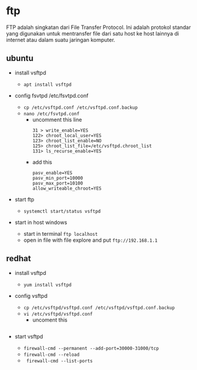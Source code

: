 # ftp

FTP adalah singkatan dari File Transfer Protocol. Ini adalah protokol standar yang digunakan untuk mentransfer file dari satu host ke host lainnya di internet atau dalam suatu jaringan komputer.

## ubuntu
- install vsftpd
    - ```apt install vsftpd```

- config fsvtpd /etc/fsvtpd.conf
  - ```cp /etc/vsftpd.conf /etc/vsftpd.conf.backup```
  - ```nano /etc/fsvtpd.conf```
    - uncomment this line
      ```
      31 > write_enable=YES
      122> chroot_local_user=YES
      123> chroot_list_enable=NO
      125> chroot_list_file=/etc/vsftpd.chroot_list
      131> ls_recurse_enable=YES
      ```
    - add this
      ```
      pasv_enable=YES
      pasv_min_port=10000
      pasv_max_port=10100
      allow_writeable_chroot=YES
      ```

- start ftp
  - ```systemctl start/status vsftpd```

- start in host windows
  - start in terminal ```ftp localhost```
  - open in file with file explore and put ```ftp://192.168.1.1```

## redhat
- install vsftpd
  - ```yum install vsftpd```

- config vsftpd
  - ```cp /etc/vsftpd/vsftpd.conf /etc/vsftpd/vsftpd.conf.backup```
  - ```vi /etc/vsftpd/vsftpd.conf```
    - uncoment this
    ```
    ```

- start vsftpd
  - ```firewall-cmd --permanent --add-port=30000-31000/tcp```
  - ```firewall-cmd --reload```
  - ``` firewall-cmd --list-ports```